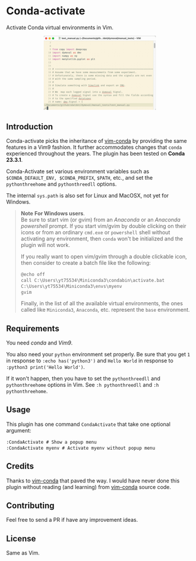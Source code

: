 # Conda-activate
Activate Conda virtual environments in Vim.

<p align="center">
<img src="/Conda.gif" width="60%" height="60%">
</p>

## Introduction
Conda-activate picks the inheritance of
[vim-conda](https://github.com/cjrh/vim-conda) by providing the same features
in a Vim9 fashion.  It further accommodates changes that `conda` experienced
throughout the years.
The plugin has been tested on **Conda 23.3.1**.

Conda-Activate set various environment variables such as `$CONDA_DEFAULT_ENV,
$CONDA_PREFIX`, `$PATH`, etc., and set the
`pythonthreehome` and `pythonthreedll` options.

The internal `sys.path` is also set for Linux and MacOSX, not yet for Windows.

>**Note** **For Windows users**.<br>
>Be sure to start vim (or gvim) from an *Anaconda* or an *Anaconda powershell*
>prompt.
>If you start vim/gvim by double clicking on their icons or from an ordinary
>`cmd.exe` or `powershell` shell without activating any environment, then
>`conda` won't be initialized and the plugin will not work.
>
>If you really want to open vim/gvim through a double clickable icon, then
>consider to create a batch file like the following:
>
>```
>@echo off
>call C:\Users\yt75534\Miniconda3\condabin\activate.bat C:\Users\yt75534\Miniconda3\envs\myenv
>gvim
>```
>
>Finally, in the list of all the available virtual environments, the ones called
>like `Miniconda3`, `Anaconda`, etc. represent the `base` environment.

## Requirements
You need *conda* and *Vim9*.<br>

You also need  your `python` environment set properly.
Be sure that you get `1` in response to  `:echo has('python3')` and
 `Hello World` in response to `:python3 print('Hello World')`.

If it won't happen, then you have to set the `pythonthreedll` and
`pythonthreehome` options in Vim.
See `:h pythonthreedll` and `:h pythonthreehome`.

## Usage
This plugin has one command `CondaActivate` that take one optional argument:
```
:CondaActivate # Show a popup menu
:CondaActivate myenv # Activate myenv without popup menu
```

## Credits
Thanks to [vim-conda](https://github.com/cjrh/vim-conda) that paved the way.
I would have never done this plugin without reading (and learning)
from [vim-conda](https://github.com/cjrh/vim-conda) source code.


## Contributing
Feel free to send a PR if have any improvement ideas.


## License
Same as Vim.
